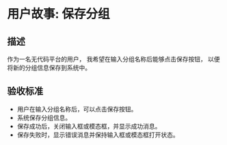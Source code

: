 # 用户故事: 保存分组

## 描述

作为一名无代码平台的用户，
我希望在输入分组名称后能够点击保存按钮，
以便将新的分组信息保存到系统中。

## 验收标准

- 用户在输入分组名称后，可以点击保存按钮。
- 系统保存分组信息。
- 保存成功后，关闭输入框或模态框，并显示成功消息。
- 保存失败时，显示错误消息并保持输入框或模态框打开状态。
